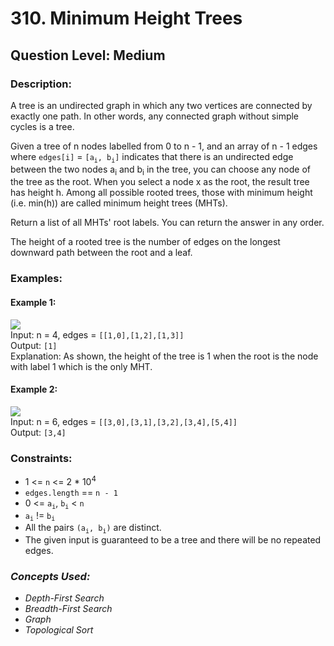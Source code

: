# 310. Minimum Height Trees
## Question Level: Medium
### Description:
A tree is an undirected graph in which any two vertices are connected by exactly one path. In other words, any connected graph without simple cycles is a tree.

Given a tree of n nodes labelled from 0 to n - 1, and an array of n - 1 edges where `edges[i]` = `[a`<sub>`i`</sub>`, b`<sub>`i`</sub>`]` indicates that there is an undirected edge between the two nodes a<sub>i</sub> and b<sub>i</sub> in the tree, you can choose any node of the tree as the root. When you select a node x as the root, the result tree has height h. Among all possible rooted trees, those with minimum height (i.e. min(h))  are called minimum height trees (MHTs).

Return a list of all MHTs' root labels. You can return the answer in any order.

The height of a rooted tree is the number of edges on the longest downward path between the root and a leaf.

### Examples:
#### Example 1:

<img src="https://assets.leetcode.com/uploads/2020/09/01/e1.jpg"><br>
Input: n = 4, edges = `[[1,0],[1,2],[1,3]]`  
Output: `[1]`  
Explanation: As shown, the height of the tree is 1 when the root is the node with label 1 which is the only MHT.
#### Example 2:

<img src="https://assets.leetcode.com/uploads/2020/09/01/e2.jpg"><br>
Input: n = 6, edges = `[[3,0],[3,1],[3,2],[3,4],[5,4]]`  
Output: `[3,4]`  

### Constraints:

- 1 <= `n` <= 2 * 10<sup>4</sup>
- `edges.length` == `n - 1`
- 0 <= `a`<sub>`i`</sub>, `b`<sub>`i`</sub> < `n`
- `a`<sub>`i`</sub> != `b`<sub>`i`</sub>
- All the pairs `(a`<sub>`i`</sub>`, b`<sub>`i`</sub>`)` are distinct.
- The given input is guaranteed to be a tree and there will be no repeated edges.

### <i>Concepts Used:
- Depth-First Search
- Breadth-First Search
- Graph
- Topological Sort</i>
